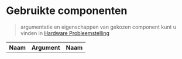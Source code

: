 # Gebruikte componenten

> argumentatie en eigenschappen van gekozen component kunt u vinden in [Hardware Probleemstelling](./pagina/HardwareProbleemstelling)
<table>
<tr>
<th>Naam</th>
<th>Argument</th>
<th>Naam</th>
</tr>
</table>